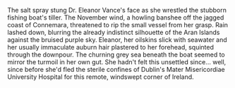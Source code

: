 The salt spray stung Dr. Eleanor Vance's face as she wrestled the stubborn fishing boat's tiller.  The November wind, a howling banshee off the jagged coast of Connemara, threatened to rip the small vessel from her grasp. Rain lashed down, blurring the already indistinct silhouette of the Aran Islands against the bruised purple sky.  Eleanor, her oilskins slick with seawater and her usually immaculate auburn hair plastered to her forehead, squinted through the downpour.  The churning grey sea beneath the boat seemed to mirror the turmoil in her own gut.  She hadn't felt this unsettled since… well, since before she'd fled the sterile confines of Dublin's Mater Misericordiae University Hospital for this remote, windswept corner of Ireland.
